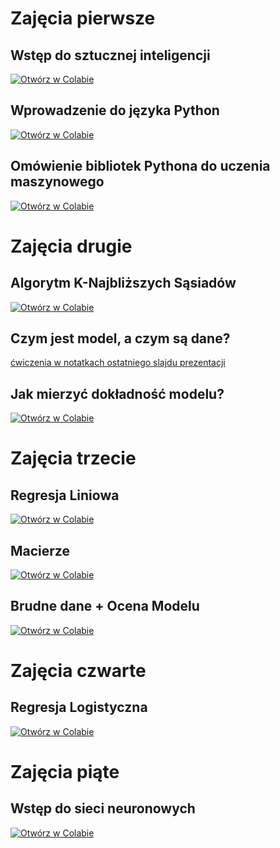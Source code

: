# Zajęcia pierwsze
## Wstęp do sztucznej inteligencji

[![Otwórz w Colabie](https://colab.research.google.com/assets/colab-badge.svg)](https://colab.research.google.com/github/Kabanosk/ml-workshop-25/blob/main/exercises/01.1%20-%20introduction.ipynb)

## Wprowadzenie do języka Python

[![Otwórz w Colabie](https://colab.research.google.com/assets/colab-badge.svg)](https://colab.research.google.com/github/Kabanosk/ml-workshop-25/blob/main/exercises/01.2%20-%20python_intro_ex.ipynb)

## Omówienie bibliotek Pythona do uczenia maszynowego

[![Otwórz w Colabie](https://colab.research.google.com/assets/colab-badge.svg)](https://colab.research.google.com/github/Kabanosk/ml-workshop-25/blob/main/exercises/01.3%20-%20ml_intro_ex.ipynb)

# Zajęcia drugie
## Algorytm K-Najbliższych Sąsiadów

[![Otwórz w Colabie](https://colab.research.google.com/assets/colab-badge.svg)](https://colab.research.google.com/github/Kabanosk/ml-workshop-25/blob/main/exercises/02.1%20-%20knn_ex.ipynb)

## Czym jest model, a czym są dane?
[ćwiczenia w notatkach ostatniego slajdu prezentacji](https://docs.google.com/presentation/d/1M13lEHxTGTlGVG-KHTYxgnlhLWTGDSwX6BiP-scNDnI/edit?usp=sharing)

## Jak mierzyć dokładność modelu?

[![Otwórz w Colabie](https://colab.research.google.com/assets/colab-badge.svg)](https://colab.research.google.com/github/Kabanosk/ml-workshop-25/blob/main/exercises/02.2%20-%20model_eval_ex.ipynb)

# Zajęcia trzecie
## Regresja Liniowa

[![Otwórz w Colabie](https://colab.research.google.com/assets/colab-badge.svg)](https://colab.research.google.com/github/Kabanosk/ml-workshop-25/blob/main/exercises/03.1%20-%20linear_regression_ex.ipynb)

## Macierze 

[![Otwórz w Colabie](https://colab.research.google.com/assets/colab-badge.svg)](https://colab.research.google.com/github/Kabanosk/ml-workshop-25/blob/main/exercises/03.2%20-%20matrix_ex.ipynb)

## Brudne dane + Ocena Modelu

[![Otwórz w Colabie](https://colab.research.google.com/assets/colab-badge.svg)](https://colab.research.google.com/github/Kabanosk/ml-workshop-25/blob/main/exercises/03.3%20-%20dirty_data_ex.ipynb)

# Zajęcia czwarte

## Regresja Logistyczna

[![Otwórz w Colabie](https://colab.research.google.com/assets/colab-badge.svg)](https://colab.research.google.com/github/Kabanosk/ml-workshop-25/blob/main/exercises/04.1%20-%20logistic_regression_ex.ipynb)

# Zajęcia piąte
## Wstęp do sieci neuronowych

[![Otwórz w Colabie](https://colab.research.google.com/assets/colab-badge.svg)](https://colab.research.google.com/drive/1t7CivGfWrzv6-ab1OpE93AD2F0lBOj_V?usp=sharing)

